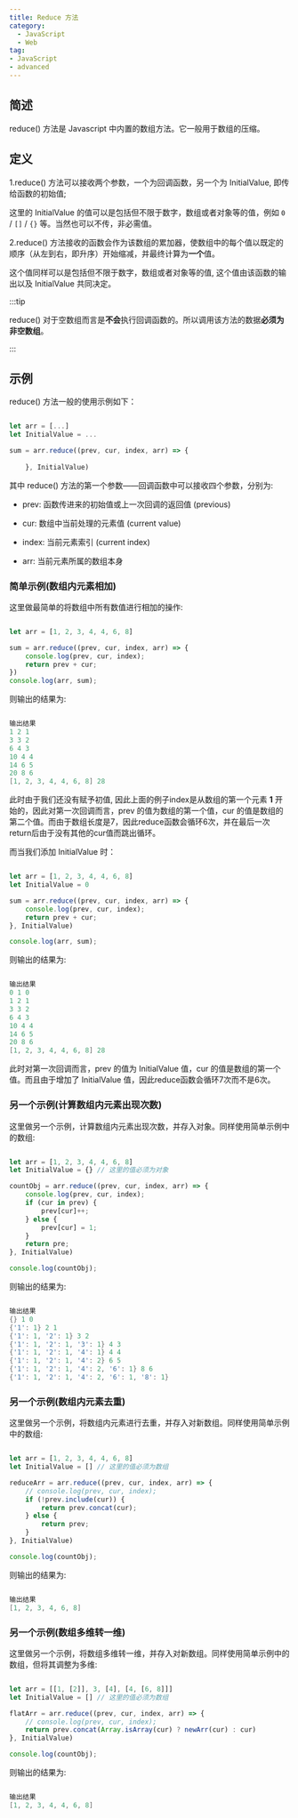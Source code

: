 ```yaml
---
title: Reduce 方法
category:
  - JavaScript
  - Web
tag:
- JavaScript
- advanced
---
```


## 简述

reduce() 方法是 Javascript 中内置的数组方法。它一般用于数组的压缩。

## 定义

1.reduce() 方法可以接收两个参数，一个为回调函数，另一个为 InitialValue, 即传给函数的初始值;

这里的 InitialValue 的值可以是包括但不限于数字，数组或者对象等的值，例如 `0` / `[]` / `{}` 等。当然也可以不传，非必需值。

2.reduce() 方法接收的函数会作为该数组的累加器，使数组中的每个值以既定的顺序（从左到右，即升序）开始缩减，并最终计算为**一个**值。

这个值同样可以是包括但不限于数字，数组或者对象等的值, 这个值由该函数的输出以及 InitialValue 共同决定。

:::tip

reduce() 对于空数组而言是**不会**执行回调函数的。所以调用该方法的数据**必须为非空数组**。

:::

## 示例

reduce() 方法一般的使用示例如下：

```javascript

let arr = [...]
let InitialValue = ...

sum = arr.reduce((prev, cur, index, arr) => {
    
    }, InitialValue)

```

其中 reduce() 方法的第一个参数——回调函数中可以接收四个参数，分别为:

- prev: 函数传进来的初始值或上一次回调的返回值 (previous)

- cur: 数组中当前处理的元素值 (current value)

- index: 当前元素索引 (current index)

- arr: 当前元素所属的数组本身

### 简单示例(数组内元素相加)

这里做最简单的将数组中所有数值进行相加的操作:

```javascript

let arr = [1, 2, 3, 4, 4, 6, 8]

sum = arr.reduce((prev, cur, index, arr) => {
    console.log(prev, cur, index);
    return prev + cur;
})
console.log(arr, sum);

```

则输出的结果为:

```powershell

输出结果
1 2 1
3 3 2
6 4 3
10 4 4
14 6 5
20 8 6
[1, 2, 3, 4, 4, 6, 8] 28

```

此时由于我们还没有赋予初值, 因此上面的例子index是从数组的第一个元素 **1** 开始的，因此对第一次回调而言，prev 的值为数组的第一个值，cur 的值是数组的第二个值。而由于数组长度是7，因此reduce函数会循环6次，并在最后一次return后由于没有其他的cur值而跳出循环。

而当我们添加 InitialValue 时：

```javascript

let arr = [1, 2, 3, 4, 4, 6, 8]
let InitialValue = 0

sum = arr.reduce((prev, cur, index, arr) => {
    console.log(prev, cur, index);
    return prev + cur;
}, InitialValue)

console.log(arr, sum);

```

则输出的结果为:

```powershell

输出结果
0 1 0
1 2 1
3 3 2
6 4 3
10 4 4
14 6 5
20 8 6
[1, 2, 3, 4, 4, 6, 8] 28

```

此时对第一次回调而言，prev 的值为 InitialValue 值，cur 的值是数组的第一个值。而且由于增加了 InitialValue 值，因此reduce函数会循环7次而不是6次。

### 另一个示例(计算数组内元素出现次数)

这里做另一个示例，计算数组内元素出现次数，并存入对象。同样使用简单示例中的数组:

```javascript

let arr = [1, 2, 3, 4, 4, 6, 8]
let InitialValue = {} // 这里的值必须为对象

countObj = arr.reduce((prev, cur, index, arr) => {
    console.log(prev, cur, index);
    if (cur in prev) {
        prev[cur]++;
    } else {
        prev[cur] = 1;
    }
    return pre;
}, InitialValue)

console.log(countObj);

```

则输出的结果为:

```powershell

输出结果
{} 1 0
{'1': 1} 2 1
{'1': 1, '2': 1} 3 2
{'1': 1, '2': 1, '3': 1} 4 3
{'1': 1, '2': 1, '4': 1} 4 4
{'1': 1, '2': 1, '4': 2} 6 5
{'1': 1, '2': 1, '4': 2, '6': 1} 8 6
{'1': 1, '2': 1, '4': 2, '6': 1, '8': 1}

```

### 另一个示例(数组内元素去重)

这里做另一个示例，将数组内元素进行去重，并存入对新数组。同样使用简单示例中的数组:

```javascript

let arr = [1, 2, 3, 4, 4, 6, 8]
let InitialValue = [] // 这里的值必须为数组

reduceArr = arr.reduce((prev, cur, index, arr) => {
    // console.log(prev, cur, index);
    if (!prev.include(cur)) {
        return prev.concat(cur);
    } else {
        return prev;
    }
}, InitialValue)

console.log(countObj);

```

则输出的结果为:

```powershell

输出结果
[1, 2, 3, 4, 6, 8]

```

### 另一个示例(数组多维转一维)

这里做另一个示例，将数组多维转一维，并存入对新数组。同样使用简单示例中的数组，但将其调整为多维:

```javascript

let arr = [[1, [2]], 3, [4], [4, [6, 8]]]
let InitialValue = [] // 这里的值必须为数组

flatArr = arr.reduce((prev, cur, index, arr) => {
    // console.log(prev, cur, index);
    return prev.concat(Array.isArray(cur) ? newArr(cur) : cur)
}, InitialValue)

console.log(countObj);

```

则输出的结果为:

```powershell

输出结果
[1, 2, 3, 4, 4, 6, 8]

```
